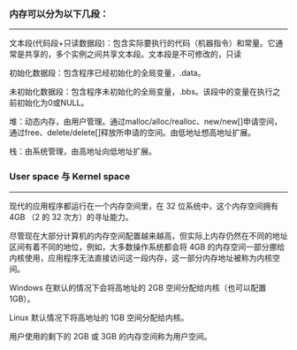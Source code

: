 ### **内存可以分为以下几段：**
---

文本段(代码段+只读数据段)：包含实际要执行的代码（机器指令）和常量。它通常是共享的，多个实例之间共享文本段。文本段是不可修改的，只读

初始化数据段：包含程序已经初始化的全局变量，.data。

未初始化数据段：包含程序未初始化的全局变量，.bbs。该段中的变量在执行之前初始化为0或NULL。

堆：动态内存，由用户管理。通过malloc/alloc/realloc、new/new[]申请空间，通过free、delete/delete[]释放所申请的空间。由低地址想高地址扩展。

栈：由系统管理，由高地址向低地址扩展。

### **User space 与 Kernel space**
---

现代的应用程序都运行在一个内存空间里，在 32 位系统中，这个内存空间拥有 4GB （2 的 32 次方）的寻址能力。

尽管现在大部分计算机的内存空间配置越来越高，但实际上内存仍然在不同的地址区间有着不同的地位，例如，大多数操作系统都会将 4GB 的内存空间一部分挪给内核使用，应用程序无法直接访问这一段内存，这一部分内存地址被称为内核空间。

Windows 在默认的情况下会将高地址的 2GB 空间分配给内核（也可以配置 1GB）。

Linux 默认情况下将高地址的 1GB 空间分配给内核。

用户使用的剩下的 2GB 或 3GB 的内存空间称为用户空间。